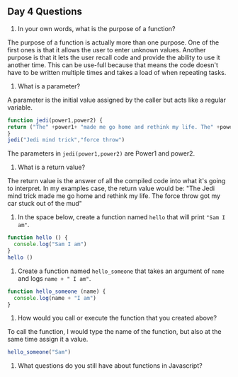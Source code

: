 ## Day 4 Questions

1. In your own words, what is the purpose of a function?

The purpose of a function is actually more than one purpose. One of the first ones is that it allows the user to enter unknown values. Another purpose is that it lets the user recall code and provide the ability to use it another time. This can be use-full because that means the code doesn't have to be written multiple times and takes a load of when repeating tasks.

1. What is a parameter?

A parameter is the initial value assigned by the caller but acts like a regular variable.
```Javascript
function jedi(power1,power2) {
return ("The" +power1+ "made me go home and rethink my life. The" +power2+ "got my car un-stuck from the mud")
}
jedi("Jedi mind trick","force throw")
```
The parameters in `jedi(power1,power2)` are Power1 and power2.

1. What is a return value?

The return value is the answer of all the compiled code into what it's going to interpret. In my examples case, the return value would be: "The Jedi mind trick made me go home and rethink my life. The force throw got my car stuck out of the mud"

1. In the space below, create a function named `hello` that will print `"Sam I am"`.
```Javascript
function hello () {
  console.log("Sam I am")
}
hello ()
```

1. Create a function named `hello_someone` that takes an argument of `name` and logs `name + " I am"`.

```Javascript
function hello_someone (name) {
  console.log(name + "I am")
}

```

1. How would you call or execute the function that you created above?

To call the function, I would type the name of the function, but also at the same time assign it a value.
```Javascript
hello_someone("Sam")
```
1. What questions do you still have about functions in Javascript?
